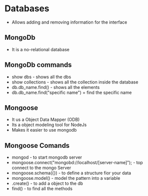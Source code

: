 # Databases

* Allows adding and removing information for the interface

## MongoDb
* It is a no-relational database

## MongoDb commands
* show dbs - shows all the dbs
* show collections - shows all the collection inside the database
* db.db_name.find() - shows all the elements 
* db.db_name.find("specific name") = find the specific name

## Mongoose 
* It us a Object Data Mapper (ODB)
* Its a object modeling tool for NodeJs
* Makes it easier to use mongodb

## Mongoose Comands
* mongod - to start mongodb server 
* mongoose.connect("mongobd://localhost/[server-name]"); - top connect to the mongo Server 
* mongoose.schema({}) - to define a structure fior your data
* mongoose.model() - model the pattern into a variable
* .create() - to add a object to the db
* find() - to find all the methods

